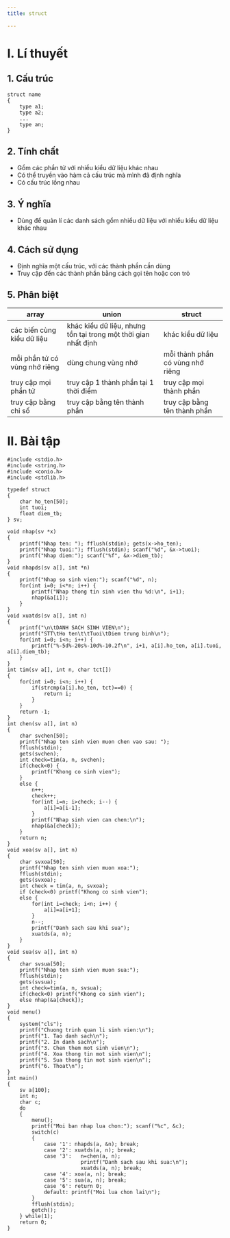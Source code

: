 ```yaml
---
title: struct

---
```


# I. Lí thuyết
## 1. Cấu trúc
```
struct name 
{
    type a1;
    type a2;
    ...
    type an;
}
```
## 2. Tính chất
- Gồm các phần tử với nhiều kiểu dữ liệu khác nhau
- Có thể truyền vào hàm cả cấu trúc mà mình đã định nghĩa
- Có cấu trúc lồng nhau

## 3. Ý nghĩa
- Dùng để quản lí các danh sách gồm nhiều dữ liệu với nhiều kiểu dữ liệu khác nhau

## 4. Cách sử dụng
- Định nghĩa một cấu trúc, với các thành phần cần dùng
- Truy cập đến các thành phần bằng cách gọi tên hoặc con trỏ

## 5. Phân biệt

| array                         | union                                                          | struct                           |
| ----------------------------- | -------------------------------------------------------------- | -------------------------------- |
| các biến cùng kiểu dữ liệu    | khác kiểu dữ liệu, nhưng tồn tại trong một thời gian nhất định | khác kiểu dữ liệu                |
| mỗi phần tử có vùng nhớ riêng | dùng chung vùng nhớ                                            | mỗi thành phần có vùng nhớ riêng |
| truy cập mọi phần tử          | truy cập 1 thành phần tại 1 thời điểm                          | truy cập mọi thành phần          |
|truy cập bằng chỉ số|truy cập bằng tên thành phần|truy cập bằng tên thành phần|

# II. Bài tập
```
#include <stdio.h>
#include <string.h>
#include <conio.h>
#include <stdlib.h>

typedef struct
{
    char ho_ten[50];
    int tuoi;
    float diem_tb;
} sv;

void nhap(sv *x)
{
    printf("Nhap ten: "); fflush(stdin); gets(x->ho_ten);
    printf("Nhap tuoi:"); fflush(stdin); scanf("%d", &x->tuoi);
    printf("Nhap diem:"); scanf("%f", &x->diem_tb);
}
void nhapds(sv a[], int *n)
{
    printf("Nhap so sinh vien:"); scanf("%d", n);
    for(int i=0; i<*n; i++) {
        printf("Nhap thong tin sinh vien thu %d:\n", i+1);
        nhap(&a[i]);
    }
}
void xuatds(sv a[], int n)
{
    printf("\n\tDANH SACH SINH VIEN\n");
    printf("STT\tHo ten\t\tTuoi\tDiem trung binh\n");
    for(int i=0; i<n; i++) {
        printf("%-5d%-20s%-10d%-10.2f\n", i+1, a[i].ho_ten, a[i].tuoi, a[i].diem_tb);
    }
}
int tim(sv a[], int n, char tct[])
{
    for(int i=0; i<n; i++) {
        if(strcmp(a[i].ho_ten, tct)==0) {
            return i;
        }
    }
    return -1;
}
int chen(sv a[], int n)
{
    char svchen[50];
    printf("Nhap ten sinh vien muon chen vao sau: ");
    fflush(stdin);
    gets(svchen);
    int check=tim(a, n, svchen);
    if(check<0) {
        printf("Khong co sinh vien");
    }
    else {
        n++;
        check++;
        for(int i=n; i>check; i--) {
            a[i]=a[i-1];
        }
        printf("Nhap sinh vien can chen:\n");
        nhap(&a[check]);
    }
    return n;
}
void xoa(sv a[], int n)
{
    char svxoa[50];
    printf("Nhap ten sinh vien muon xoa:");
    fflush(stdin);
    gets(svxoa);
    int check = tim(a, n, svxoa);
    if (check<0) printf("Khong co sinh vien");
    else {
        for(int i=check; i<n; i++) {
            a[i]=a[i+1];
        }
        n--;
        printf("Danh sach sau khi sua");
        xuatds(a, n);
    }
}
void sua(sv a[], int n)
{
    char svsua[50];
    printf("Nhap ten sinh vien muon sua:");
    fflush(stdin);
    gets(svsua);
    int check=tim(a, n, svsua);
    if(check<0) printf("Khong co sinh vien");
    else nhap(&a[check]);
}
void menu()
{
    system("cls");
    printf("Chuong trinh quan li sinh vien:\n");
    printf("1. Tao danh sach\n");
    printf("2. In danh sach\n");
    printf("3. Chen them mot sinh vien\n");
    printf("4. Xoa thong tin mot sinh vien\n");
    printf("5. Sua thong tin mot sinh vien\n");
    printf("6. Thoat\n");
}
int main()
{
    sv a[100];
    int n;
    char c;
    do
    {
        menu();
        printf("Moi ban nhap lua chon:"); scanf("%c", &c);
        switch(c)
        {
            case '1': nhapds(a, &n); break;
            case '2': xuatds(a, n); break;
            case '3':   n=chen(a, n);
                        printf("Danh sach sau khi sua:\n");
                        xuatds(a, n); break;
            case '4': xoa(a, n); break;
            case '5': sua(a, n); break;
            case '6': return 0;
            default: printf("Moi lua chon lai\n");
        }
        fflush(stdin);
        getch();
    } while(1);
    return 0;
}
```
